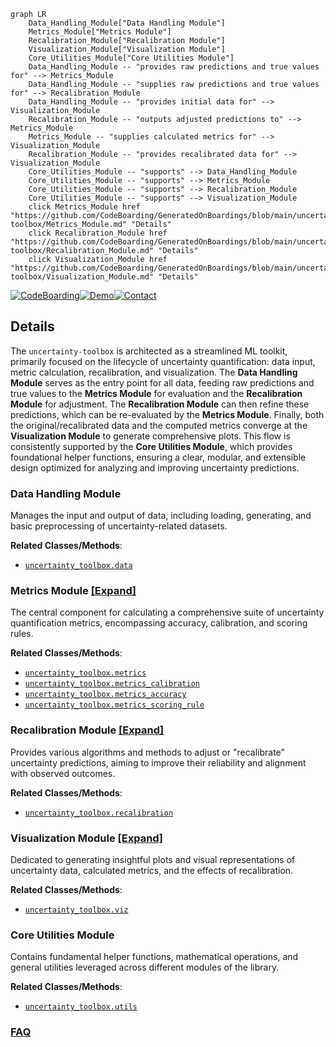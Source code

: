```mermaid
graph LR
    Data_Handling_Module["Data Handling Module"]
    Metrics_Module["Metrics Module"]
    Recalibration_Module["Recalibration Module"]
    Visualization_Module["Visualization Module"]
    Core_Utilities_Module["Core Utilities Module"]
    Data_Handling_Module -- "provides raw predictions and true values for" --> Metrics_Module
    Data_Handling_Module -- "supplies raw predictions and true values for" --> Recalibration_Module
    Data_Handling_Module -- "provides initial data for" --> Visualization_Module
    Recalibration_Module -- "outputs adjusted predictions to" --> Metrics_Module
    Metrics_Module -- "supplies calculated metrics for" --> Visualization_Module
    Recalibration_Module -- "provides recalibrated data for" --> Visualization_Module
    Core_Utilities_Module -- "supports" --> Data_Handling_Module
    Core_Utilities_Module -- "supports" --> Metrics_Module
    Core_Utilities_Module -- "supports" --> Recalibration_Module
    Core_Utilities_Module -- "supports" --> Visualization_Module
    click Metrics_Module href "https://github.com/CodeBoarding/GeneratedOnBoardings/blob/main/uncertainty-toolbox/Metrics_Module.md" "Details"
    click Recalibration_Module href "https://github.com/CodeBoarding/GeneratedOnBoardings/blob/main/uncertainty-toolbox/Recalibration_Module.md" "Details"
    click Visualization_Module href "https://github.com/CodeBoarding/GeneratedOnBoardings/blob/main/uncertainty-toolbox/Visualization_Module.md" "Details"
```

[![CodeBoarding](https://img.shields.io/badge/Generated%20by-CodeBoarding-9cf?style=flat-square)](https://github.com/CodeBoarding/GeneratedOnBoardings)[![Demo](https://img.shields.io/badge/Try%20our-Demo-blue?style=flat-square)](https://www.codeboarding.org/demo)[![Contact](https://img.shields.io/badge/Contact%20us%20-%20contact@codeboarding.org-lightgrey?style=flat-square)](mailto:contact@codeboarding.org)

## Details

The `uncertainty-toolbox` is architected as a streamlined ML toolkit, primarily focused on the lifecycle of uncertainty quantification: data input, metric calculation, recalibration, and visualization. The **Data Handling Module** serves as the entry point for all data, feeding raw predictions and true values to the **Metrics Module** for evaluation and the **Recalibration Module** for adjustment. The **Recalibration Module** can then refine these predictions, which can be re-evaluated by the **Metrics Module**. Finally, both the original/recalibrated data and the computed metrics converge at the **Visualization Module** to generate comprehensive plots. This flow is consistently supported by the **Core Utilities Module**, which provides foundational helper functions, ensuring a clear, modular, and extensible design optimized for analyzing and improving uncertainty predictions.

### Data Handling Module
Manages the input and output of data, including loading, generating, and basic preprocessing of uncertainty-related datasets.


**Related Classes/Methods**:

- <a href="https://github.com/uncertainty-toolbox/uncertainty-toolbox/blob/main/uncertainty_toolbox/data.py" target="_blank" rel="noopener noreferrer">`uncertainty_toolbox.data`</a>


### Metrics Module [[Expand]](./Metrics_Module.md)
The central component for calculating a comprehensive suite of uncertainty quantification metrics, encompassing accuracy, calibration, and scoring rules.


**Related Classes/Methods**:

- <a href="https://github.com/uncertainty-toolbox/uncertainty-toolbox/blob/main/uncertainty_toolbox/metrics.py" target="_blank" rel="noopener noreferrer">`uncertainty_toolbox.metrics`</a>
- <a href="https://github.com/uncertainty-toolbox/uncertainty-toolbox/blob/main/uncertainty_toolbox/metrics_calibration.py" target="_blank" rel="noopener noreferrer">`uncertainty_toolbox.metrics_calibration`</a>
- <a href="https://github.com/uncertainty-toolbox/uncertainty-toolbox/blob/main/uncertainty_toolbox/metrics_accuracy.py" target="_blank" rel="noopener noreferrer">`uncertainty_toolbox.metrics_accuracy`</a>
- <a href="https://github.com/uncertainty-toolbox/uncertainty-toolbox/blob/main/uncertainty_toolbox/metrics_scoring_rule.py" target="_blank" rel="noopener noreferrer">`uncertainty_toolbox.metrics_scoring_rule`</a>


### Recalibration Module [[Expand]](./Recalibration_Module.md)
Provides various algorithms and methods to adjust or "recalibrate" uncertainty predictions, aiming to improve their reliability and alignment with observed outcomes.


**Related Classes/Methods**:

- <a href="https://github.com/uncertainty-toolbox/uncertainty-toolbox/blob/main/uncertainty_toolbox/recalibration.py" target="_blank" rel="noopener noreferrer">`uncertainty_toolbox.recalibration`</a>


### Visualization Module [[Expand]](./Visualization_Module.md)
Dedicated to generating insightful plots and visual representations of uncertainty data, calculated metrics, and the effects of recalibration.


**Related Classes/Methods**:

- <a href="https://github.com/uncertainty-toolbox/uncertainty-toolbox/blob/main/uncertainty_toolbox/viz.py" target="_blank" rel="noopener noreferrer">`uncertainty_toolbox.viz`</a>


### Core Utilities Module
Contains fundamental helper functions, mathematical operations, and general utilities leveraged across different modules of the library.


**Related Classes/Methods**:

- <a href="https://github.com/uncertainty-toolbox/uncertainty-toolbox/blob/main/uncertainty_toolbox/utils.py" target="_blank" rel="noopener noreferrer">`uncertainty_toolbox.utils`</a>




### [FAQ](https://github.com/CodeBoarding/GeneratedOnBoardings/tree/main?tab=readme-ov-file#faq)
